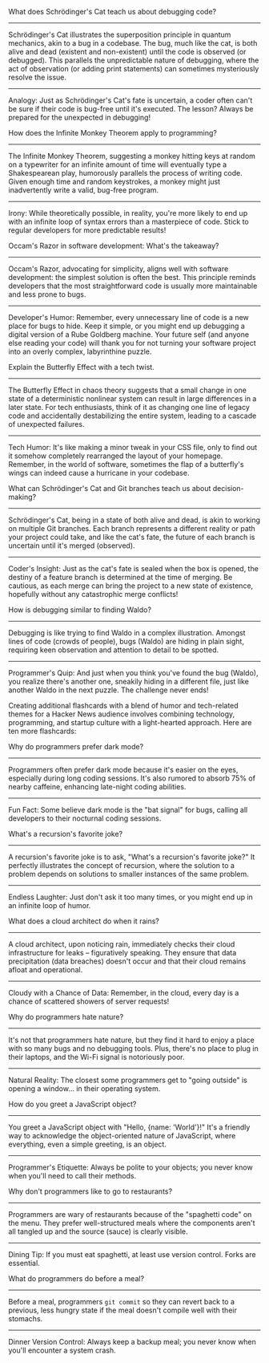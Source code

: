 <!----> 
What does Schrödinger's Cat teach us about debugging code?

---

Schrödinger's Cat illustrates the superposition principle in quantum mechanics, akin to a bug in a codebase. The bug, much like the cat, is both alive and dead (existent and non-existent) until the code is observed (or debugged). This parallels the unpredictable nature of debugging, where the act of observation (or adding print statements) can sometimes mysteriously resolve the issue.

----

Analogy: Just as Schrödinger's Cat's fate is uncertain, a coder often can't be sure if their code is bug-free until it's executed. The lesson? Always be prepared for the unexpected in debugging!

<!----> 
How does the Infinite Monkey Theorem apply to programming?

---

The Infinite Monkey Theorem, suggesting a monkey hitting keys at random on a typewriter for an infinite amount of time will eventually type a Shakespearean play, humorously parallels the process of writing code. Given enough time and random keystrokes, a monkey might just inadvertently write a valid, bug-free program.

----

Irony: While theoretically possible, in reality, you're more likely to end up with an infinite loop of syntax errors than a masterpiece of code. Stick to regular developers for more predictable results!

Occam's Razor in software development: What's the takeaway?

---

Occam's Razor, advocating for simplicity, aligns well with software development: the simplest solution is often the best. This principle reminds developers that the most straightforward code is usually more maintainable and less prone to bugs.

----

Developer's Humor: Remember, every unnecessary line of code is a new place for bugs to hide. Keep it simple, or you might end up debugging a digital version of a Rube Goldberg machine. Your future self (and anyone else reading your code) will thank you for not turning your software project into an overly complex, labyrinthine puzzle.

<!----> 
Explain the Butterfly Effect with a tech twist.

---

The Butterfly Effect in chaos theory suggests that a small change in one state of a deterministic nonlinear system can result in large differences in a later state. For tech enthusiasts, think of it as changing one line of legacy code and accidentally destabilizing the entire system, leading to a cascade of unexpected failures.

----

Tech Humor: It's like making a minor tweak in your CSS file, only to find out it somehow completely rearranged the layout of your homepage. Remember, in the world of software, sometimes the flap of a butterfly's wings can indeed cause a hurricane in your codebase.

<!----> 
What can Schrödinger's Cat and Git branches teach us about decision-making?

---

Schrödinger's Cat, being in a state of both alive and dead, is akin to working on multiple Git branches. Each branch represents a different reality or path your project could take, and like the cat's fate, the future of each branch is uncertain until it's merged (observed).

----

Coder's Insight: Just as the cat's fate is sealed when the box is opened, the destiny of a feature branch is determined at the time of merging. Be cautious, as each merge can bring the project to a new state of existence, hopefully without any catastrophic merge conflicts!

<!----> 
How is debugging similar to finding Waldo?

---

Debugging is like trying to find Waldo in a complex illustration. Amongst lines of code (crowds of people), bugs (Waldo) are hiding in plain sight, requiring keen observation and attention to detail to be spotted.

----

Programmer's Quip: And just when you think you've found the bug (Waldo), you realize there's another one, sneakily hiding in a different file, just like another Waldo in the next puzzle. The challenge never ends!

Creating additional flashcards with a blend of humor and tech-related themes for a Hacker News audience involves combining technology, programming, and startup culture with a light-hearted approach. Here are ten more flashcards:

<!----> 
Why do programmers prefer dark mode?

---

Programmers often prefer dark mode because it's easier on the eyes, especially during long coding sessions. It's also rumored to absorb 75% of nearby caffeine, enhancing late-night coding abilities.

----

Fun Fact: Some believe dark mode is the "bat signal" for bugs, calling all developers to their nocturnal coding sessions.

<!----> 
What's a recursion's favorite joke?

---

A recursion's favorite joke is to ask, "What's a recursion's favorite joke?" It perfectly illustrates the concept of recursion, where the solution to a problem depends on solutions to smaller instances of the same problem.

----

Endless Laughter: Just don't ask it too many times, or you might end up in an infinite loop of humor.

<!----> 
What does a cloud architect do when it rains?

---

A cloud architect, upon noticing rain, immediately checks their cloud infrastructure for leaks – figuratively speaking. They ensure that data precipitation (data breaches) doesn't occur and that their cloud remains afloat and operational.

----

Cloudy with a Chance of Data: Remember, in the cloud, every day is a chance of scattered showers of server requests!

<!----> 
Why do programmers hate nature?

---

It's not that programmers hate nature, but they find it hard to enjoy a place with so many bugs and no debugging tools. Plus, there's no place to plug in their laptops, and the Wi-Fi signal is notoriously poor.

----

Natural Reality: The closest some programmers get to "going outside" is opening a window... in their operating system.

<!----> 
How do you greet a JavaScript object?

---

You greet a JavaScript object with "Hello, {name: 'World'}!" It's a friendly way to acknowledge the object-oriented nature of JavaScript, where everything, even a simple greeting, is an object.

----

Programmer's Etiquette: Always be polite to your objects; you never know when you'll need to call their methods.

<!----> 
Why don't programmers like to go to restaurants?

---

Programmers are wary of restaurants because of the "spaghetti code" on the menu. They prefer well-structured meals where the components aren't all tangled up and the source (sauce) is clearly visible.

----

Dining Tip: If you must eat spaghetti, at least use version control. Forks are essential.

<!----> 
What do programmers do before a meal?

---

Before a meal, programmers `git commit` so they can revert back to a previous, less hungry state if the meal doesn't compile well with their stomachs.

----

Dinner Version Control: Always keep a backup meal; you never know when you'll encounter a system crash.
